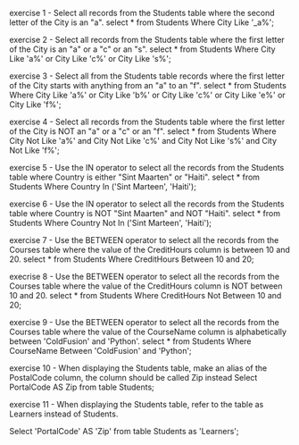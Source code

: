 exercise 1 - Select all records from the Students table where the second letter of the City is an "a".
select * from Students Where City Like '_a%';

exercise 2 - Select all records from the Students table where the first letter of the City is an "a" or a "c" or an "s".
select * from Students Where City Like 'a%' or City Like 'c%' or City Like 's%';

exercise 3 - Select all from the Students table records where the first letter of the City starts with anything from an "a" to an "f".
select * from Students Where City Like 'a%' or City Like 'b%' or City Like 'c%' or City Like 'e%' or City Like 'f%';

exercise 4 - Select all records from the Students table where the first letter of the City is NOT an "a" or a "c" or an "f".
select * from Students Where City Not Like 'a%' and City Not Like 'c%' and City Not Like 's%' and City Not Like 'f%';

exercise 5 - Use the IN operator to select all the records from the Students table where Country is either "Sint Maarten" or "Haiti".
select * from Students Where Country In ('Sint Marteen', 'Haiti');

exercise 6 - Use the IN operator to select all the records from the Students table where Country is NOT "Sint Maarten" and NOT "Haiti".
select * from Students Where Country Not In ('Sint Marteen', 'Haiti');

exercise 7 - Use the BETWEEN operator to select all the records from the Courses table where the value of the CreditHours column is between 10 and 20.
select * from Students Where CreditHours Between 10 and 20;

execrise 8 - Use the BETWEEN operator to select all the records from the Courses table where the value of the CreditHours column is NOT between 10 and 20.
select * from Students Where CreditHours Not Between 10 and 20;

exercise 9 - Use the BETWEEN operator to select all the records from the Courses table where the value of the CourseName column is alphabetically between 'ColdFusion' and 'Python'.
select * from Students Where CourseName Between 'ColdFusion' and 'Python';

exercise 10 - When displaying the Students table, make an alias of the PostalCode column, the column should be called Zip instead
Select PortalCode AS Zip from table Students;

exercise 11 - When displaying the Students table, refer to the table as Learners instead of Students.


Select 'PortalCode' AS 'Zip' from table Students as 'Learners';
